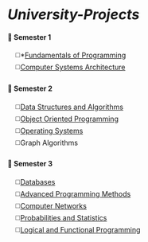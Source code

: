 # ***University-Projects***
#### :file_folder: Semester 1 <br />
&nbsp;&nbsp;&nbsp;&nbsp;:white_medium_square:*[Fundamentals of Programming](https://github.com/Florin1616/University-Projects/tree/main/Semester%201/Fundamentals%20of%20Programming)<br /> 
&nbsp;&nbsp;&nbsp;&nbsp;:white_medium_square:[Computer Systems Architecture](https://github.com/Florin1616/University-Projects/tree/main/Semester%201/Computer%20Systems%20Architecture)<br />

#### :file_folder: Semester 2 <br />
&nbsp;&nbsp;&nbsp;&nbsp;:white_medium_square:[Data Structures and Algorithms](https://github.com/Florin1616/University-Projects/tree/377f89e6b45d424ab2542c1db26c49590656521e/Semester%202/Data%20Structures%20and%20Algorithms)<br /> 
&nbsp;&nbsp;&nbsp;&nbsp;:white_medium_square:[Object Oriented Programming](https://github.com/Florin1616/University-Projects/tree/439c27ad51457f0bc4b937de36a15ab948d9ed7b/Semester%202/Object-Oriented-Programming)<br /> 
&nbsp;&nbsp;&nbsp;&nbsp;:white_medium_square:[Operating Systems](https://github.com/Florin1616/University-Projects/tree/8b66bf27c5d162174a771ba4c2fbcbc9bc8860e6/Semester%202/Operating%20Systems)<br />
&nbsp;&nbsp;&nbsp;&nbsp;:white_medium_square:Graph Algorithms<br /> 

#### :file_folder: Semester 3 <br />
&nbsp;&nbsp;&nbsp;&nbsp;:white_medium_square:[Databases](https://github.com/Florin1616/University-Projects/tree/main/Semester%203/Databases)<br /> 
&nbsp;&nbsp;&nbsp;&nbsp;:white_medium_square:[Advanced Programming Methods](https://github.com/Florin1616/University-Projects/tree/97bc716335e02fff687361bf2e32f87acc0625bf/Semester%203/Advanced%20Programming%20Methods/Labs)<br /> 
&nbsp;&nbsp;&nbsp;&nbsp;:white_medium_square:[Computer Networks](https://github.com/Florin1616/University-Projects/tree/1ccdaf30e339fe2b183e06d4e883314770196b74/Semester%203/Computer%20Networks)<br />
&nbsp;&nbsp;&nbsp;&nbsp;:white_medium_square:[Probabilities and Statistics](https://github.com/Florin1616/University-Projects/tree/ef6c57ac0b1e3eb1f59d38b447d88060a1b48334/Semester%203/Probabilities%20and%20Statistics)<br /> 
&nbsp;&nbsp;&nbsp;&nbsp;:white_medium_square:[Logical and Functional Programming](https://github.com/Florin1616/University-Projects/tree/6ecf14e761f952618936dfc07f10fd313620e9e7/Semester%203/Logical%20and%20Functional%20Programming)<br /> 

